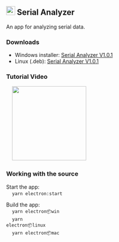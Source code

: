 <h2> <img src="https://user-images.githubusercontent.com/69270611/177051970-8e61d89f-2bb3-4ab7-a75e-24b2ac237dbe.svg" width="24"   />  Serial Analyzer   </h2> 


An app for analyzing serial data.

### Downloads
<ul>
<li>
Windows installer: <a href="https://drive.google.com/file/d/1NEx8IrL4D0Y_HjwmWvKqnME0-KaNDFQm/view?usp=sharing">Serial Analyzer V1.0.1</a>
</li>
<li>
Linux (.deb): <a href="https://drive.google.com/file/d/1KOWcIBMw5IwrOmW_fXwrpuH4zrqfXvrX/view?usp=share_link">Serial Analyzer V1.0.1</a>
</li>
</ul>

### Tutorial Video
&nbsp;&nbsp;&nbsp; <a href="https://youtu.be/6LcyG-hUZ2I"> <img src="https://user-images.githubusercontent.com/69270611/177990726-dfcf318a-4f1b-403b-aace-210cf5e41efa.png" width="200px"> </a>

### Working with the source
Start the app:
<br> &nbsp; &nbsp; <code>yarn electron:start</code>

Build the app:
<br> &nbsp; &nbsp; <code>yarn electron:package:win</code>
<br> &nbsp; &nbsp; <code>yarn electron:package:linux</code>
<br> &nbsp; &nbsp; <code>yarn electron:package:mac</code>



